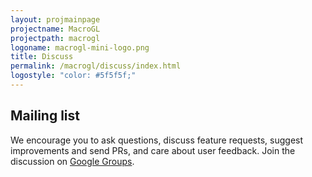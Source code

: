 ```yaml
---
layout: projmainpage
projectname: MacroGL
projectpath: macrogl
logoname: macrogl-mini-logo.png
title: Discuss
permalink: /macrogl/discuss/index.html
logostyle: "color: #5f5f5f;"
---
```



## Mailing list

We encourage you to ask questions,
discuss feature requests, suggest improvements and send PRs,
and care about user feedback.
Join the discussion on
[Google Groups](https://groups.google.com/forum/#!forum/macrogl).
